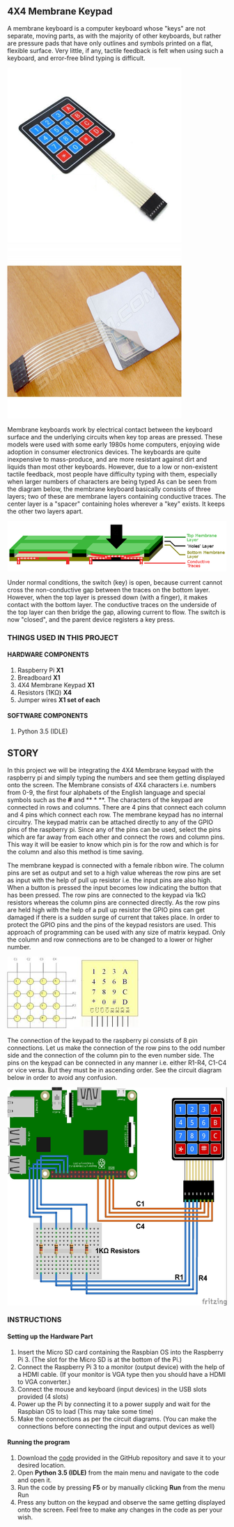 ## 4X4 Membrane Keypad
A membrane keyboard is a computer keyboard whose "keys" are not separate, moving parts, as with the majority of other keyboards, but rather are pressure pads that have only outlines and symbols printed on a flat, flexible surface. Very little, if any, tactile feedback is felt when using such a keyboard, and error-free blind typing is difficult.

<img src="https://github.com/11RO05/handson-iot-raspberrypi/blob/master/New%20Sensors/Images/Keypad%204x4%20Membrane.png" height=400 width=400> <img src="https://github.com/11RO05/handson-iot-raspberrypi/blob/master/New%20Sensors/Images/Back%20view.png" height=400 width=400>

Membrane keyboards work by electrical contact between the keyboard surface and the underlying circuits when key top areas are pressed. These models were used with some early 1980s home computers, enjoying wide adoption in consumer electronics devices. The keyboards are quite inexpensive to mass-produce, and are more resistant against dirt and liquids than most other keyboards. However, due to a low or non-existent tactile feedback, most people have difficulty typing with them, especially when larger numbers of characters are being typed
As can be seen from the diagram below, the membrane keyboard basically consists of three layers; two of these are membrane layers containing conductive traces. The center layer is a "spacer" containing holes wherever a "key" exists. It keeps the other two layers apart.

<img src="https://github.com/11RO05/handson-iot-raspberrypi/blob/master/New%20Sensors/Images/Working%20of%20the%20membrane%20keypad.png">

Under normal conditions, the switch (key) is open, because current cannot cross the non-conductive gap between the traces on the bottom layer. However, when the top layer is pressed down (with a finger), it makes contact with the bottom layer. The conductive traces on the underside of the top layer can then bridge the gap, allowing current to flow. The switch is now "closed", and the parent device registers a key press.

### THINGS USED IN THIS PROJECT

#### HARDWARE COMPONENTS
1.	Raspberry Pi	**X1**
2.	Breadboard 	**X1**
3.	4X4 Membrane Keypad	**X1**
4.	Resistors (1KΩ)		**X4**
5.	Jumper wires			**X1 set of each**

#### SOFTWARE COMPONENTS
1.	Python 3.5 (IDLE)

## STORY
In this project we will be integrating the 4X4 Membrane keypad with the raspberry pi and simply typing the numbers and see them getting displayed onto the screen. The Membrane consists of 4X4 characters i.e. numbers from 0-9, the first four alphabets of the English language and special symbols such as the **#** and ** * **. The characters of the keypad are connected in rows and columns. There are 4 pins that connect each column and 4 pins which connect each row. The membrane keypad has no internal circuitry. The keypad matrix can be attached directly to any of the GPIO pins of the raspberry pi. Since any of the pins can be used, select the pins which are far away from each other and connect the rows and column pins. This way it will be easier to know which pin is for the row and which is for the column and also this method is time saving. 

The membrane keypad is connected with a female ribbon wire. The column pins are set as output and set to a high value whereas the row pins are set as input with the help of pull up resistor i.e. the input pins are also high. When a button is pressed the input becomes low indicating the button that has been pressed. The row pins are connected to the keypad via 1kΩ resistors whereas the column pins are connected directly. As the row pins are held high with the help of a pull up resistor the GPIO pins can get damaged if there is a sudden surge of current that takes place. In order to protect the GPIO pins and the pins of the keypad resistors are used. This approach of programming can be used with any size of matrix keypad. Only the column and row connections are to be changed to a lower or higher number.

<img src="https://github.com/11RO05/handson-iot-raspberrypi/blob/master/New%20Sensors/Images/Layout.png">

The connection of the keypad to the raspberry pi consists of 8 pin connections. Let us make the connection of the row pins to the odd number side and the connection of the column pin to the even number side. The pins on the keypad can be connected in any manner i.e. either R1-R4, C1-C4 or vice versa. But they must be in ascending order. See the circuit diagram below in order to avoid any confusion.

<img src="https://github.com/11RO05/handson-iot-raspberrypi/blob/master/New%20Sensors/Circuit%20Diagram/4X4%20Keypad.png" height=500 width=600 align=middle>

### INSTRUCTIONS

#### Setting up the Hardware Part
1.	Insert the Micro SD card containing the Raspbian OS into the Raspberry Pi 3. (The slot for the Micro SD is at the bottom of the Pi.)
1.	Connect the Raspberry Pi 3 to a monitor (output device) with the help of a HDMI cable. (If your monitor is VGA type then you should have a HDMI to VGA converter.) 
2.	Connect the mouse and keyboard (input devices) in the USB slots provided (4 slots)
3.	Power up the Pi by connecting it to a power supply and wait for the Raspbian OS to load (This may take some time)
4.	Make the connections as per the circuit diagrams. (You can make the connections before connecting the input and output devices as well)

#### Running the program
1.	Download the [code](https://github.com/11RO05/handson-iot-raspberrypi/blob/master/New%20Sensors/src/numpad.py) provided in the GitHub repository and save it to your desired location.
2.	Open **Python 3.5 (IDLE)** from the main menu and navigate to the code and open it.
3.	Run the code by pressing **F5** or by manually clicking **Run** from the menu Run 
4.	Press any button on the keypad and observe the same getting displayed onto the screen. Feel free to make any changes in the code as per your wish. 

